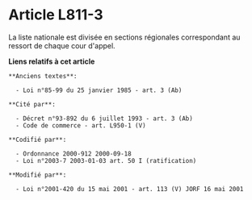 # Article L811-3

La liste nationale est divisée en sections régionales correspondant au ressort de chaque cour d'appel.

**Liens relatifs à cet article**

	**Anciens textes**:

	  - Loi n°85-99 du 25 janvier 1985 - art. 3 (Ab)

	**Cité par**:

	  - Décret n°93-892 du 6 juillet 1993 - art. 3 (Ab)
	  - Code de commerce - art. L950-1 (V)

	**Codifié par**:

	  - Ordonnance 2000-912 2000-09-18
	  - Loi n°2003-7 2003-01-03 art. 50 I (ratification)

	**Modifié par**:

	  - Loi n°2001-420 du 15 mai 2001 - art. 113 (V) JORF 16 mai 2001
